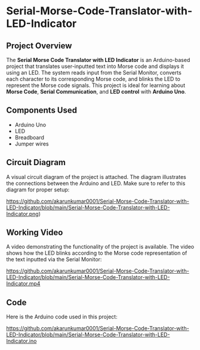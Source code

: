 # Serial-Morse-Code-Translator-with-LED-Indicator

## Project Overview

The **Serial Morse Code Translator with LED Indicator** is an Arduino-based project that translates user-inputted text into Morse code and displays it using an LED. The system reads input from the Serial Monitor, converts each character to its corresponding Morse code, and blinks the LED to represent the Morse code signals. This project is ideal for learning about **Morse Code**, **Serial Communication**, and **LED control** with **Arduino Uno**.

## Components Used

- Arduino Uno
- LED
- Breadboard
- Jumper wires

## Circuit Diagram

A visual circuit diagram of the project is attached. The diagram illustrates the connections between the Arduino and LED. Make sure to refer to this diagram for proper setup:

https://github.com/akarunkumar0001/Serial-Morse-Code-Translator-with-LED-Indicator/blob/main/Serial-Morse-Code-Translator-with-LED-Indicator.png)


## Working Video

A video demonstrating the functionality of the project is available. The video shows how the LED blinks according to the Morse code representation of the text inputted via the Serial Monitor:

https://github.com/akarunkumar0001/Serial-Morse-Code-Translator-with-LED-Indicator/blob/main/Serial-Morse-Code-Translator-with-LED-Indicator.mp4


## Code

Here is the Arduino code used in this project:

https://github.com/akarunkumar0001/Serial-Morse-Code-Translator-with-LED-Indicator/blob/main/Serial-Morse-Code-Translator-with-LED-Indicator.ino
